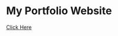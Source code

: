 # My Portfolio Website
<a href="https://harithapisharody.github.io/My-Website/Portfolio.html" class="button big">Click Here </a>

